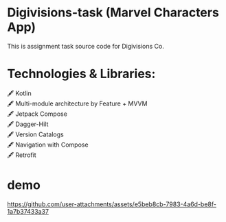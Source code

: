 # Digivisions-task (Marvel Characters App)
This is assignment task source code for Digivisions Co. 

# Technologies & Libraries: 

🖋️ Kotlin 
<br/>
🖋️ Multi-module architecture by Feature + MVVM
<br/>
🖋️ Jetpack Compose
<br/>
🖋️ Dagger-Hilt 
<br/>
🖋️ Version Catalogs
<br/>
🖋️ Navigation with Compose
<br/>
🖋️ Retrofit

# demo
https://github.com/user-attachments/assets/e5beb8cb-7983-4a6d-be8f-1a7b37433a37





